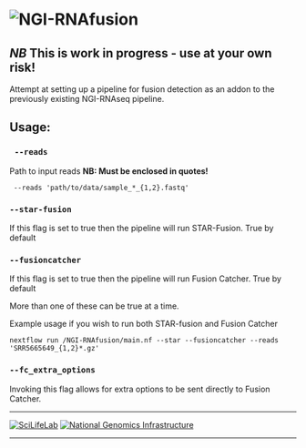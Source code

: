 # ![NGI-RNAfusion](https://raw.githubusercontent.com/SciLifeLab/NGI-RNAfusion/master/docs/images/NGI-RNAfusion_logo.png)

## *NB* This is work in progress - use at your own risk!

Attempt at setting up a pipeline for fusion detection as an addon to the previously existing NGI-RNAseq pipeline.

## Usage:
### ` --reads`
Path to input reads 
**NB: Must be enclosed in quotes!**
```
 --reads 'path/to/data/sample_*_{1,2}.fastq'
```

### `--star-fusion`
If this flag is set to true then the pipeline will run STAR-Fusion.
True by default

### `--fusioncatcher`

If this flag is set to true then the pipeline will run Fusion Catcher.
True by default

More than one of these can be true at a time. 

Example usage if you wish to run both STAR-fusion and Fusion Catcher   
```
nextflow run /NGI-RNAfusion/main.nf --star --fusioncatcher --reads 'SRR5665649_{1,2}*.gz'
```

### `--fc_extra_options`

Invoking this flag allows for extra options to be sent directly to Fusion Catcher. 

---

[![SciLifeLab](https://raw.githubusercontent.com/SciLifeLab/NGI-RNAfusion/master/docs/images/SciLifeLab_logo.png)](http://www.scilifelab.se/)
[![National Genomics Infrastructure](https://raw.githubusercontent.com/SciLifeLab/NGI-RNAfusion/master/docs/images/NGI_logo.png)](https://ngisweden.scilifelab.se/)

---
